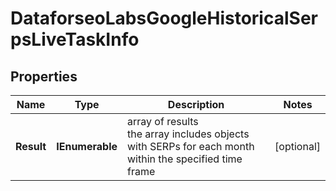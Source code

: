 # DataforseoLabsGoogleHistoricalSerpsLiveTaskInfo


## Properties

| Name | Type | Description | Notes |
|------------ | ------------- | ------------- | -------------|
**Result** | **IEnumerable<DataforseoLabsGoogleHistoricalSerpsLiveResultInfo>** | array of results<br>the array includes objects with SERPs for each month within the specified time frame |[optional]|